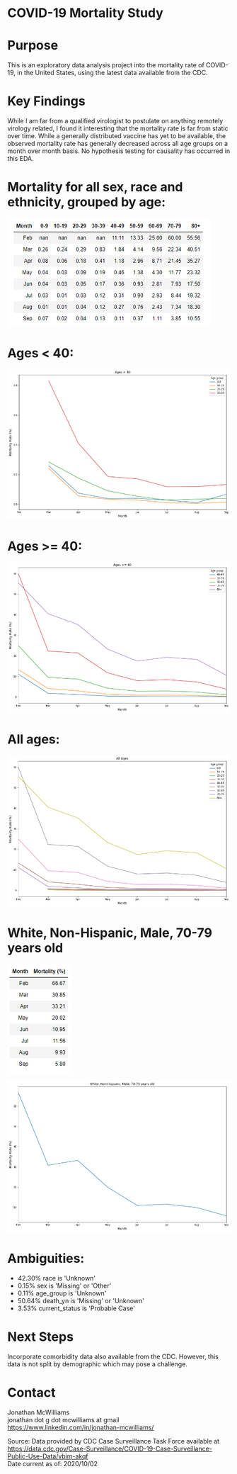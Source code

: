 # COVID-19 Mortality Study

# Purpose
This is an exploratory data analysis project into the mortality rate of COVID-19, in the United States, using the latest data available from the CDC.

# Key Findings
While I am far from a qualified virologist to postulate on anything remotely virology related, I found it interesting that the mortality rate is far from static over time. While a generally distributed vaccine has yet to be available, the observed mortality rate has generally decreased across all age groups on a month over month basis. No hypothesis testing for causality has occurred in this EDA.

# Mortality for all sex, race and ethnicity, grouped by age:
![alt text](https://github.com/homesmac/COVID_19_Mortality_Study/blob/main/mortality_study_images/06_all_ages_df.png)

# Ages < 40:
![alt text](https://github.com/homesmac/COVID_19_Mortality_Study/blob/main/mortality_study_images/01_under_40.png)

# Ages >= 40:
![alt text](https://github.com/homesmac/COVID_19_Mortality_Study/blob/main/mortality_study_images/02_40_plus.png)

# All ages:
![alt text](https://github.com/homesmac/COVID_19_Mortality_Study/blob/main/mortality_study_images/05_all_ages.png)

# White, Non-Hispanic, Male, 70-79 years old
![alt text](https://github.com/homesmac/COVID_19_Mortality_Study/blob/main/mortality_study_images/04_white_male_70s.PNG)

![alt text](https://github.com/homesmac/COVID_19_Mortality_Study/blob/main/mortality_study_images/03_white_male_70s_plot.PNG)

# Ambiguities:
* 42.30% race is 'Unknown'
* 0.15% sex is 'Missing' or 'Other'
* 0.11% age_group is 'Unknown'
* 50.64% death_yn is 'Missing' or 'Unknown'
* 3.53% current_status is 'Probable Case'

# Next Steps
Incorporate comorbidity data also available from the CDC. However, this data is not split by demographic which may pose a challenge.

# Contact
Jonathan McWilliams\
jonathan dot g dot mcwilliams at gmail\
https://www.linkedin.com/in/jonathan-mcwilliams/

Source: Data provided by CDC Case Surveillance Task Force available at https://data.cdc.gov/Case-Surveillance/COVID-19-Case-Surveillance-Public-Use-Data/vbim-akqf \
Date current as of: 2020/10/02



